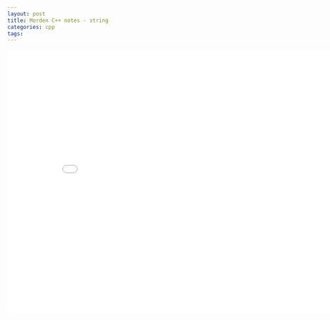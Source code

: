 ```yaml
---
layout: post
title: Morden C++ notes - string
categories: cpp 
tags:
---
```


<center><embed src="/pdfs/posts/Morden cpp notes — string.pdf" width="850" height="600"></center>
